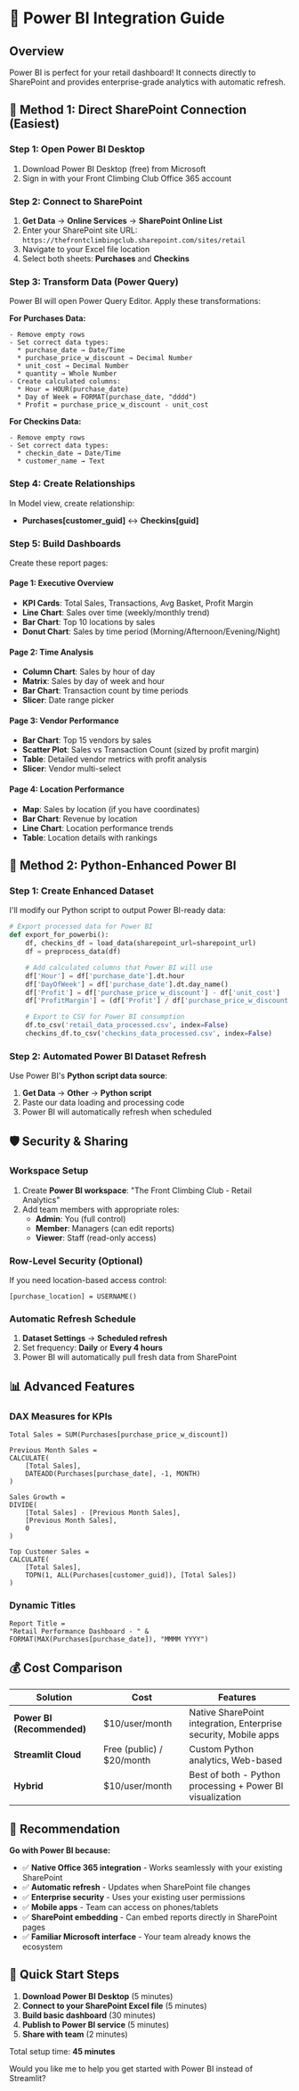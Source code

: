 # 🔄 Power BI Integration Guide

## Overview
Power BI is perfect for your retail dashboard! It connects directly to SharePoint and provides enterprise-grade analytics with automatic refresh.

## 🚀 Method 1: Direct SharePoint Connection (Easiest)

### Step 1: Open Power BI Desktop
1. Download Power BI Desktop (free) from Microsoft
2. Sign in with your Front Climbing Club Office 365 account

### Step 2: Connect to SharePoint
1. **Get Data** → **Online Services** → **SharePoint Online List**
2. Enter your SharePoint site URL: `https://thefrontclimbingclub.sharepoint.com/sites/retail`
3. Navigate to your Excel file location
4. Select both sheets: **Purchases** and **Checkins**

### Step 3: Transform Data (Power Query)
Power BI will open Power Query Editor. Apply these transformations:

**For Purchases Data:**
```
- Remove empty rows
- Set correct data types:
  * purchase_date → Date/Time
  * purchase_price_w_discount → Decimal Number
  * unit_cost → Decimal Number
  * quantity → Whole Number
- Create calculated columns:
  * Hour = HOUR(purchase_date)
  * Day of Week = FORMAT(purchase_date, "dddd")
  * Profit = purchase_price_w_discount - unit_cost
```

**For Checkins Data:**
```
- Remove empty rows
- Set correct data types:
  * checkin_date → Date/Time
  * customer_name → Text
```

### Step 4: Create Relationships
In Model view, create relationship:
- **Purchases[customer_guid]** ↔ **Checkins[guid]**

### Step 5: Build Dashboards
Create these report pages:

#### Page 1: Executive Overview
- **KPI Cards**: Total Sales, Transactions, Avg Basket, Profit Margin
- **Line Chart**: Sales over time (weekly/monthly trend)
- **Bar Chart**: Top 10 locations by sales
- **Donut Chart**: Sales by time period (Morning/Afternoon/Evening/Night)

#### Page 2: Time Analysis
- **Column Chart**: Sales by hour of day
- **Matrix**: Sales by day of week and hour
- **Bar Chart**: Transaction count by time periods
- **Slicer**: Date range picker

#### Page 3: Vendor Performance
- **Bar Chart**: Top 15 vendors by sales
- **Scatter Plot**: Sales vs Transaction Count (sized by profit margin)
- **Table**: Detailed vendor metrics with profit analysis
- **Slicer**: Vendor multi-select

#### Page 4: Location Performance
- **Map**: Sales by location (if you have coordinates)
- **Bar Chart**: Revenue by location
- **Line Chart**: Location performance trends
- **Table**: Location details with rankings

## 🔄 Method 2: Python-Enhanced Power BI

### Step 1: Create Enhanced Dataset
I'll modify our Python script to output Power BI-ready data:

```python
# Export processed data for Power BI
def export_for_powerbi():
    df, checkins_df = load_data(sharepoint_url=sharepoint_url)
    df = preprocess_data(df)

    # Add calculated columns that Power BI will use
    df['Hour'] = df['purchase_date'].dt.hour
    df['DayOfWeek'] = df['purchase_date'].dt.day_name()
    df['Profit'] = df['purchase_price_w_discount'] - df['unit_cost']
    df['ProfitMargin'] = (df['Profit'] / df['purchase_price_w_discount'] * 100)

    # Export to CSV for Power BI consumption
    df.to_csv('retail_data_processed.csv', index=False)
    checkins_df.to_csv('checkins_data_processed.csv', index=False)
```

### Step 2: Automated Power BI Dataset Refresh
Use Power BI's **Python script data source**:
1. **Get Data** → **Other** → **Python script**
2. Paste our data loading and processing code
3. Power BI will automatically refresh when scheduled

## 🛡️ Security & Sharing

### Workspace Setup
1. Create **Power BI workspace**: "The Front Climbing Club - Retail Analytics"
2. Add team members with appropriate roles:
   - **Admin**: You (full control)
   - **Member**: Managers (can edit reports)
   - **Viewer**: Staff (read-only access)

### Row-Level Security (Optional)
If you need location-based access control:
```DAX
[purchase_location] = USERNAME()
```

### Automatic Refresh Schedule
1. **Dataset Settings** → **Scheduled refresh**
2. Set frequency: **Daily** or **Every 4 hours**
3. Power BI will automatically pull fresh data from SharePoint

## 📊 Advanced Features

### DAX Measures for KPIs
```DAX
Total Sales = SUM(Purchases[purchase_price_w_discount])

Previous Month Sales =
CALCULATE(
    [Total Sales],
    DATEADD(Purchases[purchase_date], -1, MONTH)
)

Sales Growth =
DIVIDE(
    [Total Sales] - [Previous Month Sales],
    [Previous Month Sales],
    0
)

Top Customer Sales =
CALCULATE(
    [Total Sales],
    TOPN(1, ALL(Purchases[customer_guid]), [Total Sales])
)
```

### Dynamic Titles
```DAX
Report Title =
"Retail Performance Dashboard - " &
FORMAT(MAX(Purchases[purchase_date]), "MMMM YYYY")
```

## 💰 Cost Comparison

| Solution | Cost | Features |
|----------|------|----------|
| **Power BI (Recommended)** | $10/user/month | Native SharePoint integration, Enterprise security, Mobile apps |
| **Streamlit Cloud** | Free (public) / $20/month | Custom Python analytics, Web-based |
| **Hybrid** | $10/user/month | Best of both - Python processing + Power BI visualization |

## 🎯 Recommendation

**Go with Power BI because:**
- ✅ **Native Office 365 integration** - Works seamlessly with your existing SharePoint
- ✅ **Automatic refresh** - Updates when SharePoint file changes
- ✅ **Enterprise security** - Uses your existing user permissions
- ✅ **Mobile apps** - Team can access on phones/tablets
- ✅ **SharePoint embedding** - Can embed reports directly in SharePoint pages
- ✅ **Familiar Microsoft interface** - Your team already knows the ecosystem

## 🚀 Quick Start Steps

1. **Download Power BI Desktop** (5 minutes)
2. **Connect to your SharePoint Excel file** (5 minutes)
3. **Build basic dashboard** (30 minutes)
4. **Publish to Power BI service** (5 minutes)
5. **Share with team** (2 minutes)

Total setup time: **45 minutes**

Would you like me to help you get started with Power BI instead of Streamlit?